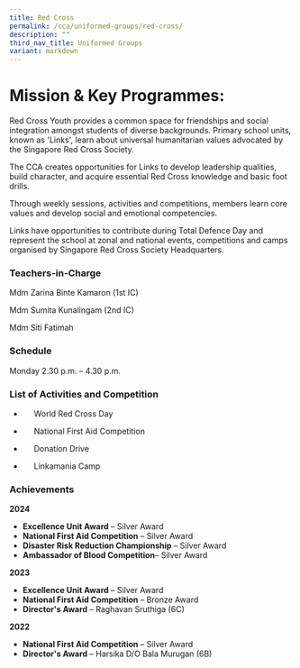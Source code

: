 ```yaml
---
title: Red Cross
permalink: /cca/uniformed-groups/red-cross/
description: ""
third_nav_title: Uniformed Groups
variant: markdown
---
```

# **Mission & Key Programmes:**

Red Cross Youth provides a common space for friendships and social integration amongst students of diverse backgrounds. Primary school units, known as 'Links', learn about universal humanitarian values advocated by the Singapore Red Cross Society.

The CCA creates opportunities for Links to develop leadership qualities, build character, and acquire essential Red Cross knowledge and basic foot drills.

Through weekly sessions, activities and competitions, members learn core values and develop social and emotional competencies.

Links have opportunities to contribute during Total Defence Day and represent the school at zonal and national events, competitions and camps organised by Singapore Red Cross Society Headquarters.



### Teachers-in-Charge

Mdm Zarina Binte Kamaron (1st IC)

Mdm Sumita Kunalingam (2nd IC)

Mdm Siti Fatimah





### Schedule

Monday 2.30 p.m. – 4.30 p.m.

### List of Activities and Competition

*      World Red Cross Day

*      National First Aid Competition

*      Donation Drive

*      Linkamania Camp

### Achievements

**2024**

*    **Excellence Unit Award** – Silver Award
*    **National First Aid Competition** – Silver Award 
*   **Disaster Risk Reduction Championship** – Silver Award
*   **Ambassador of Blood Competition**– Silver Award

**2023**

*    **Excellence Unit Award** – Silver Award
*    **National First Aid Competition** – Bronze Award 
*   **Director's Award** – Raghavan Sruthiga (6C)

**2022**

*    **National First Aid Competition** – Silver Award
*    **Director's Award** – Harsika D/O Bala Murugan (6B)